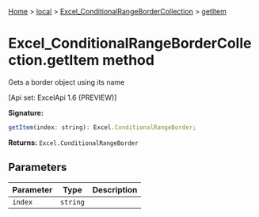 [Home](./index) &gt; [local](local.md) &gt; [Excel\_ConditionalRangeBorderCollection](local.excel_conditionalrangebordercollection.md) &gt; [getItem](local.excel_conditionalrangebordercollection.getitem.md)

# Excel\_ConditionalRangeBorderCollection.getItem method

Gets a border object using its name 

 \[Api set: ExcelApi 1.6 (PREVIEW)\]

**Signature:**
```javascript
getItem(index: string): Excel.ConditionalRangeBorder;
```
**Returns:** `Excel.ConditionalRangeBorder`

## Parameters

|  Parameter | Type | Description |
|  --- | --- | --- |
|  `index` | `string` |  |

